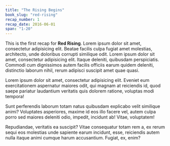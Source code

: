 ```yaml
---
title: "The Rising Begins"
book_slug: "red-rising"
recap_number: 1
recap_date: 2016-06-01
span: "1-20"
---
```


This is the first recap for __Red Rising__. Lorem ipsum dolor sit amet, consectetur adipisicing elit. Beatae facilis culpa fugiat amet molestias, architecto, unde doloribus corrupti similique odit. Lorem ipsum dolor sit amet, consectetur adipisicing elit. Itaque deleniti, quibusdam perspiciatis. Commodi cum dignissimos autem facilis officiis earum quidem deleniti, distinctio laborum nihil, rerum adipisci suscipit amet quae quasi.

Lorem ipsum dolor sit amet, consectetur adipisicing elit. Eveniet eum exercitationem aspernatur maiores odit, qui magnam at reiciendis id, quod saepe pariatur laudantium veritatis quis dolorem ratione, voluptas modi tempora!

Sunt perferendis laborum totam natus quibusdam explicabo velit similique animi? Voluptates asperiores, maxime id eos illo facere vel, autem culpa porro sed maiores deleniti odio, impedit, incidunt ab! Vitae, voluptatem!

Repudiandae, veritatis ea suscipit? Vitae consequatur totam rem a, ex rerum sequi eos molestias unde sapiente earum incidunt, esse, reiciendis autem nulla itaque animi cumque harum accusantium. Fugiat, ex, enim?